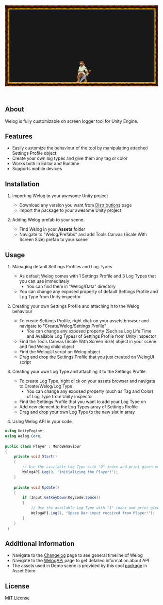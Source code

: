 <p align="center">
  <a href="#"><img src="https://github.com/iozsaygi/welog/blob/master/Media/v1.0%20Showcase.gif"/></a>
</p>

</br>

## About
Welog is fully customizable on screen logger tool for Unity Engine.

## Features
* Easily customize the behaviour of the tool by manipulating attached Settings Profile object
* Create your own log types and give them any tag or color
* Works both in Editor and Runtime
* Supports mobile devices

## Installation
1. Importing Welog to your awesome Unity project
    * Download any version you want from [Distributions](https://github.com/iozsaygi/welog/tree/master/Distributions) page
    * Import the package to your awesome Unity project
    
2. Adding Welog prefab to your scene.
    * Find Welog in your **Assets** folder
    * Navigate to "Welog/Prefabs" and add Tools Canvas (Scale With Screen Size) prefab to your scene
    
## Usage
1. Managing default Settings Profiles and Log Types
    * As default Welog comes with 1 Settings Profile and 3 Log Types that you can use immediately
        * You can find them in "Welog/Data" directory
    * You can change any exposed property of default Settings Profile and Log Type from Unity inspector

2. Creating your own Settings Profile and attaching it to the Welog behaviour
    * To create Settings Profile, right click on your assets browser and navigate to "Create/Welog/Settings Profile"
        * You can change any exposed property (Such as Log Life Time and Available Log Types) of Settings Profile from Unity inspector
    * Find the Tools Canvas (Scale With Screen Size) object in your scene and find Welog child object
    * Find the WelogUI script on Welog object
    * Drag and drop the Settings Profile that you just created on WelogUI script
    
3. Creating your own Log Type and attaching it to the Settings Profile
    * To create Log Type, right click on your assets browser and navigate to Create/Welog/Log Type
        * You can change any exposed property (such as Tag and Color) of Log Type from Unity inspector
    * Find the Settings Profile that you want to add your Log Type on
    * Add new element to the Log Types array of Settings Profile
    * Drag and drop your own Log Type to the new slot in array

4. Using Welog API in your code
```csharp
using UnityEngine;
using Welog.Core;

public class Player : MonoBehaviour
{
    private void Start()
    {
        // Use the available Log Type with "0" index and print given message.
        WelogAPI.Log(0, "Initializing the Player!");
    }
    
    private void Update()
    {
        if (Input.GetKeyDown(Keycode.Space))
        {
            // Use the available Log Type with "1" index and print given message.
            WelogAPI.Log(1, "Space Bar input received from Player!");
        }
    }
 }
  ```

## Additional Information
* Navigate to the [Changelog](https://github.com/iozsaygi/welog/blob/master/Documents/Changelog.md) page to see general timeline of Welog
* Navigate to the [WelogAPI](https://github.com/iozsaygi/welog/blob/master/Documents/WelogAPI.md) page to get detailed information about API
* The assets used in Demo scene is provided by this cool [package](https://assetstore.unity.com/packages/2d/characters/bandits-pixel-art-104130) in Asset Store

## License
[MIT License](https://github.com/iozsaygi/welog/blob/master/LICENSE)
